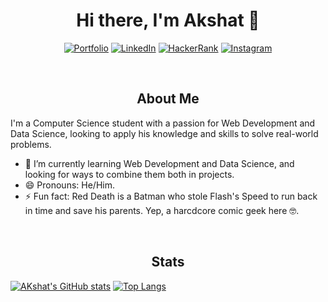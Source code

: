 <h1 align = "center"> Hi there, I'm Akshat 🦇 </h1>
<div align = "center">

[![Portfolio](https://img.shields.io/badge/Portfolio-orange?style=flat-square)](https://aksbad007.github.io/prtfolio)
[![LinkedIn](https://img.shields.io/badge/LinkedIn-blue?style=flat-square)](https://www.linkedin.com/in/akshat-arora-007/)
[![HackerRank](https://img.shields.io/badge/HackerRank-green?style=flat-square)](https://www.hackerrank.com/arora_akshat007)
[![Instagram](https://img.shields.io/badge/Instagram-pink?style=flat-square)](https://instagram.com/akshat_bad_007)
</div><br>

<h2 align = "center"> About Me </h2>
<p> I'm a Computer Science student with a passion for Web Development and Data Science, looking to apply his knowledge and skills to solve real-world problems.

- 🌱 I’m currently learning Web Development and Data Science, and looking for ways to combine them both in projects.
- 😄 Pronouns: He/Him.
- ⚡ Fun fact: Red Death is a Batman who stole Flash's Speed to run back in time and save his parents. Yep, a harcdcore comic geek here 🤓.
</p><br>

<h2 align = "center"> Stats </h2>

[![AKshat's GitHub stats](https://github-readme-stats.vercel.app/api?username=AksBad007&theme=tokyonight)](https://github.com/AksBad007/github-readme-stats)
[![Top Langs](https://github-readme-stats.vercel.app/api/top-langs/?username=AksBad007&layout=compact&theme=tokyonight)](https://github.com/AksBad007/github-readme-stats)
